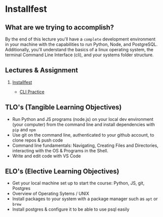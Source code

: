 # Installfest

## What are we trying to accomplish?

By the end of this lecture you'll have a `complete` development environment in your machine with the capabilities to run Python, Node, and PostgreSQL. Additionally, you'll understand the basics of a linux operating system, the terminal Command Line Interface (cli), and your systems folder structure.

## Lectures & Assignment

1. [Installfest](./installfest-cli.md)

   - [CLI Practice](https://github.com/Code-Platoon-Assignments/cli-practice.git)

## TLO's (Tangible Learning Objectives)

- Run Python and JS programs (node.js) on your local dev environment (your computer) from the command line and install dependencies with `pip` and `npm`
- Use git on the command line, authenticated to your github account, to clone repos & push code
- Command line fundamentals: Navigating, Creating Files and Directories, interacting with the OS & Programs in the Shell.
- Write and edit code with VS Code

## ELO's (Elective Learning Objectives)

- Get your local machine set up to start the course: Python, JS, git, Postgres
- Overview of Operating Sytems / UNIX
- Install packages to your system with a package manager such as `apt` or `brew`
- Install postgres & configure it to be able to use psql easily
